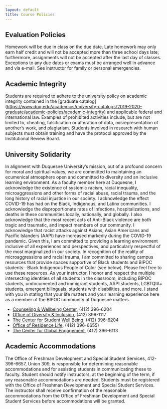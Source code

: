 ```yaml
---
layout: default
title: Course Policies
---
```

## Evaluation Policies
Homework will be due in class on the due date.  Late homework may only earn half credit and will not be accepted more than three school days late; furthermore, assignments will not be accepted after the last day of classes.  Exceptions to any due dates or exams must be arranged well in advance and via e-mail.  See instructor for family or personal emergencies.  

## Academic Integrity  
Students are required to adhere to the university policy on academic integrity contained in the [graduate catalog]
(https://www.duq.edu/academics/university-catalogs/2019-2020-graduate/academic-policies/academic-integrity) and applicable federal and international law.  Examples of prohibited activities include, but are not limited to, cheating, falsification or alteration of data, misrepresentation of another’s work, and plagiarism.  Students involved in research with human subjects must obtain training and have the protocol approved by the Institutional Review Board.  

## University Solidarity
In alignment with Duquesne University’s mission, out of a profound concern for moral and spiritual values, we are committed to maintaining an ecumenical  atmosphere open and committed to diversity and an inclusive learning environment. As a faculty member here at Duquesne, I acknowledge the existence of systemic racism, racial inequality, microaggressions and other forms of racial abuse, racial trauma, and the long history of racial injustice in our society. I acknowledge the effect COVID-19 has had on the Black, Indigenous, and Latinx communities.  I acknowledge the disproportionate rates of   infections, hospitalizations, and deaths in these communities locally, nationally, and globally.  I also acknowledge that the most recent acts of Anti-Black violence are both tragic and traumatic, and impact members of our community. I acknowledge that racist attacks against Asians, Asian Americans and Pacific Islanders (AAPI) have increased markedly during the COVID-19 pandemic. Given this, I am committed to providing a learning environment inclusive of all experiences and perspectives, and particularly respectful of the most marginalized in our society.  In recognition of the reality of microaggressions and racial trauma, I am committed to sharing campus resources that provide spaces supportive of Black students and BIPOC students--Black Indigenous People of Color (see below). Please feel free to use these resources.  As your instructor, I honor and respect the multiple intersecting identities of all  students in the classroom, including BIPOC students, undocumented and immigrant students, AAPI students, LGBTQIA+ students, emergent bilinguals, students with disabilities, and more.  I stand with you in stating that your life matters and your learning experience here as a member of the BIPOC community at Duquesne matters.  
- [Counseling & Wellbeing Center](http://www.duq.edu/counseling), (412) 396-6204
- [Office of Diversity & Inclusion](https://www.duq.edu/life-at-duquesne/student-services/diversity-and-inclusion), (412) 396-1117
- [The Center for Student Well Being](https://duq.edu/life-at-duquesne/health-recreation-and-wellbeing), (412) 396-6204
- [Office of Residence Life](https://duq.edu/life-at-duquesne/residence-life), (412) 396-6655)
- [The Center for Global Engagement](https://duq.edu/about/centers-and-institutes/center-for-global-engagement), (412) 396-6113  

## Academic Accommodations  
The Office of Freshman Development and Special Student Services, 412-396-6657, Union 309, is responsible for determining reasonable accommodations and for assisting students in communicating these to faculty.  Student should notify instructors, at the beginning of the term, if any reasonable accommodations are needed.  Students must be registered with the Office of Freshman Development and Special Student Services.  The instructor shall receive confirmation of the reasonable accommodations from the Office of Freshman Development and Special Student Services before accommodations will be granted.  
